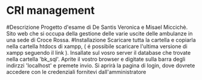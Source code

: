 # CRI management
  #Descrizione
    Progetto d'esame di De Santis Veronica e Misael Miccichè. Sito web che si occupa della gestione delle varie uscite delle ambulanze in una sede di Croce Rossa.
  #Installazione
    Scaricare tutta la cartella e copiarla nella cartella htdocs di xampp, ( é possibile scaricare l'ultima versione di xampp seguendo il <link src = "https://www.apachefriends.org/it/download.html">link</link> ). Insallate sul vosro server il database che trovate nella cartella 'bk_sql'. Aprite il vostro browser e digitate sulla barra degli indirzzi 'localhost' e premete invio. Si aprirà la pagina di login, dove dovrete accedere con le credenziali fornitevi dall'amministratore
